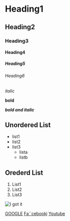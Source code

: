 # Heading1
## Heading2
### Heading3
#### Heading4
##### Heading5
###### Heading6

*italic*

**bold**

***bold and italic***

## Unordered List

* list1
* list2
* list3
     * lista
     * listb
      
## Orederd List
1. List1
2. List2
3. List3


![I got it](https://images.unsplash.com/photo-1564507592333-c60657eea523?ixlib=rb-1.2.1&ixid=eyJhcHBfaWQiOjEyMDd9&w=1000&q=80)

[GOOGLE](https://google.com)
[Fa``cebookj](https://facebook.com)
[Youtube](https://youtube.com)



```
